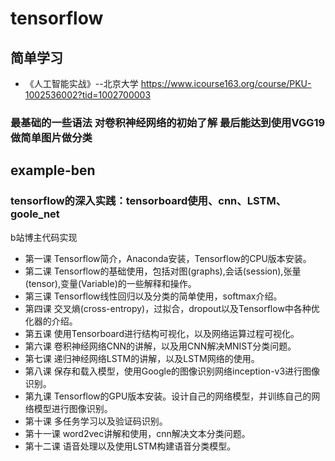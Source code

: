 # tensorflow
## 简单学习
* 《人工智能实战》--北京大学 https://www.icourse163.org/course/PKU-1002536002?tid=1002700003
### 最基础的一些语法 对卷积神经网络的初始了解 最后能达到使用VGG19做简单图片做分类

## example-ben
### tensorflow的深入实践：tensorboard使用、cnn、LSTM、goole_net
b站博主代码实现
* 第一课 Tensorflow简介，Anaconda安装，Tensorflow的CPU版本安装。
* 第二课 Tensorflow的基础使用，包括对图(graphs),会话(session),张量(tensor),变量(Variable)的一些解释和操作。
* 第三课 Tensorflow线性回归以及分类的简单使用，softmax介绍。
* 第四课 交叉熵(cross-entropy)，过拟合，dropout以及Tensorflow中各种优化器的介绍。
* 第五课 使用Tensorboard进行结构可视化，以及网络运算过程可视化。
* 第六课 卷积神经网络CNN的讲解，以及用CNN解决MNIST分类问题。
* 第七课 递归神经网络LSTM的讲解，以及LSTM网络的使用。
* 第八课 保存和载入模型，使用Google的图像识别网络inception-v3进行图像识别。
* 第九课 Tensorflow的GPU版本安装。设计自己的网络模型，并训练自己的网络模型进行图像识别。
* 第十课 多任务学习以及验证码识别。
* 第十一课 word2vec讲解和使用，cnn解决文本分类问题。
* 第十二课 语音处理以及使用LSTM构建语音分类模型。

